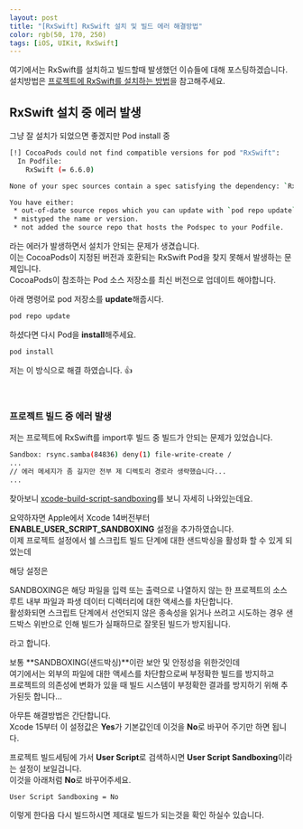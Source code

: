 ```yaml
---
layout: post
title: "[RxSwift] RxSwift 설치 및 빌드 에러 해결방법"
color: rgb(50, 170, 250)
tags: [iOS, UIKit, RxSwift]
---
```


여기에서는 RxSwift를 설치하고 빌드할때 발생했던 이슈들에 대해 포스팅하겠습니다.  
설치방법은 [프로젝트에 RxSwift를 설치하는 방법]()을 참고해주세요.  

## RxSwift 설치 중 에러 발생 
그냥 잘 설치가 되었으면 좋겠지만 Pod install 중
~~~bash
[!] CocoaPods could not find compatible versions for pod "RxSwift":
  In Podfile:
    RxSwift (= 6.6.0)

None of your spec sources contain a spec satisfying the dependency: `RxSwift (= 6.6.0)`.

You have either:
 * out-of-date source repos which you can update with `pod repo update` or with `pod install --repo-update`.
 * mistyped the name or version.
 * not added the source repo that hosts the Podspec to your Podfile.
~~~
라는 에러가 발생하면서 설치가 안되는 문제가 생겼습니다.  
이는 CocoaPods이 지정된 버전과 호환되는 RxSwift Pod을 찾지 못해서 발생하는 문제입니다.  
CocoaPods이 참조하는 Pod 소스 저장소를 최신 버전으로 업데이트 해야합니다.  

아래 명령어로 pod 저장소를 **update**해줍시다.  
~~~bash
pod repo update
~~~
하셨다면 다시 Pod을 **install**해주세요.  
~~~bash
pod install
~~~
저는 이 방식으로 해결 하였습니다. 👍   

<br>

### 프로젝트 빌드 중 에러 발생 
저는 프로젝트에 RxSwift를 import후 빌드 중 빌드가 안되는 문제가 있었습니다.  

~~~bash
Sandbox: rsync.samba(84836) deny(1) file-write-create / 
... 
// 에러 메세지가 좀 길지만 전부 제 디렉토리 경로라 생략했습니다...
... 
~~~

찾아보니 [xcode-build-script-sandboxing](https://indiestack.com/2023/06/xcode-build-script-sandboxing/)를 보니 자세히 나와있는데요.  

요약하자면 Apple에서 Xcode 14버전부터 **ENABLE_USER_SCRIPT_SANDBOXING** 설정을 추가하였습니다.  
이제 프로젝트 설정에서 쉘 스크립트 빌드 단계에 대한 샌드박싱을 활성화 할 수 있게 되었는데  

해당 설정은 
> 
SANDBOXING은 해당 파일을 입력 또는 출력으로 나열하지 않는 한 프로젝트의 소스 루트 내부 파일과 파생 데이터 디렉터리에 대한 액세스를 차단합니다.   
활성화되면 스크립트 단계에서 선언되지 않은 종속성을 읽거나 쓰려고 시도하는 경우 샌드박스 위반으로 인해 빌드가 실패하므로 잘못된 빌드가 방지됩니다.

라고 합니다.

보통 **SANDBOXING(샌드박싱)**이란 보안 및 안정성을 위한것인데  
여기에서는 외부의 파일에 대한 액세스를 차단함으로써 부정확한 빌드를 방지하고     
프로젝트의 의존성에 변화가 있을 때 빌드 시스템이 부정확한 결과를 방지하기 위해 추가된듯 합니다...  

아무튼 해결방법은 간단합니다.  
Xcode 15부터 이 설정값은 **Yes**가 기본값인데 이것을 **No**로 바꾸어 주기만 하면 됩니다.  

프로젝트 빌드세팅에 가서 **User Script**로 검색하시면 **User Script Sandboxing**이라는 설정이 보일겁니다.  
이것을 아래처럼 **No**로 바꾸어주세요.  
~~~bash
User Script Sandboxing = No
~~~

이렇게 한다음 다시 빌드하시면 제대로 빌드가 되는것을 확인 하실수 있습니다.  

<br>